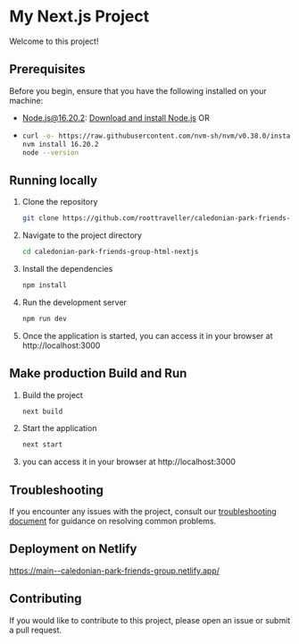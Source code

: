 # My Next.js Project

Welcome to this project!

## Prerequisites

Before you begin, ensure that you have the following installed on your machine:

- Node.js@16.20.2: [Download and install Node.js](https://nodejs.org) OR
- ```bash
  curl -o- https://raw.githubusercontent.com/nvm-sh/nvm/v0.38.0/install.sh | bash
  nvm install 16.20.2
  node --version

## Running locally

1. Clone the repository

   ```bash
   git clone https://github.com/roottraveller/caledonian-park-friends-group-html-nextjs.git 

2. Navigate to the project directory
    ```bash
    cd caledonian-park-friends-group-html-nextjs 

3. Install the dependencies
   ```bash
   npm install

4. Run the development server
   ```bash
   npm run dev

5. Once the application is started, you can access it in your browser at http://localhost:3000

## Make production Build and Run

1. Build the project
   ```bash
   next build 

2. Start the application
   ```bash
   next start 

3. you can access it in your browser at http://localhost:3000 

## Troubleshooting

If you encounter any issues with the project, consult our [troubleshooting document](troubleshooting.md) for guidance on resolving common problems.

## Deployment on Netlify
https://main--caledonian-park-friends-group.netlify.app/ 

## Contributing
If you would like to contribute to this project, please open an issue or submit a pull request.
